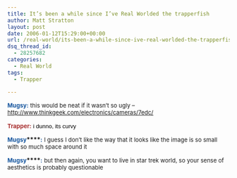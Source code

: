 ```yaml
---
title: It’s been a while since I’ve Real Worlded the trapperfish
author: Matt Stratton
layout: post
date: 2006-01-12T15:29:00+00:00
url: /real-world/its-been-a-while-since-ive-real-worlded-the-trapperfish-3
dsq_thread_id:
  - 28257682
categories:
  - Real World
tags:
  - Trapper

---
```

**<font size="2"><font color="#16569e">Mugsy:</font></font>** <font size="2">this would be neat if it wasn&#8217;t so ugly &#8211; <a href="http://www.thinkgeek.com/electronics/cameras/7edc/">http://www.thinkgeek.com/electronics/cameras/7edc/</a></font>
  
**<font size="2"><font color="#a82f2f">Trapper:</font></font>** <font size="2"><font color="#000000"><font face="arial">i dunno, its curvy</font></font></font>
  
**<font size="2"><font color="#16569e">Mugsy</font></font>****<font size="2"><font color="#16569e">:</font></font>** <font size="2">I guess I don&#8217;t like the way that it looks like the image is so small with so much space around it</font>
  
**<font size="2"><font color="#16569e">Mugsy</font></font>****<font size="2"><font color="#16569e">:</font></font>** <font size="2">but then again, you want to live in star trek world, so your sense of aesthetics is probably questionable</font>